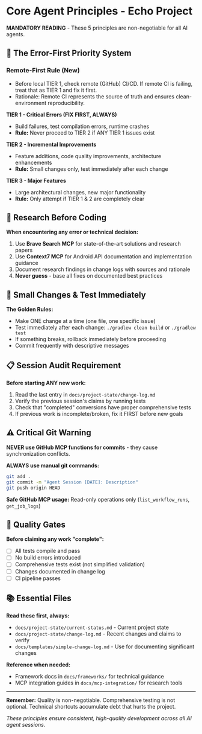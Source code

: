# Core Agent Principles - Echo Project

**MANDATORY READING** - These 5 principles are non-negotiable for all AI agents.

## 🚨 The Error-First Priority System

### Remote-First Rule (New)
- Before local TIER 1, check remote (GitHub) CI/CD. If remote CI is failing, treat that as TIER 1 and fix it first.
- Rationale: Remote CI represents the source of truth and ensures clean-environment reproducibility.

**TIER 1 - Critical Errors (FIX FIRST, ALWAYS)**
- Build failures, test compilation errors, runtime crashes
- **Rule:** Never proceed to TIER 2 if ANY TIER 1 issues exist

**TIER 2 - Incremental Improvements**  
- Feature additions, code quality improvements, architecture enhancements
- **Rule:** Small changes only, test immediately after each change

**TIER 3 - Major Features**
- Large architectural changes, new major functionality
- **Rule:** Only attempt if TIER 1 & 2 are completely clear

## 🔬 Research Before Coding

**When encountering any error or technical decision:**
1. Use **Brave Search MCP** for state-of-the-art solutions and research papers
2. Use **Context7 MCP** for Android API documentation and implementation guidance  
3. Document research findings in change logs with sources and rationale
4. **Never guess** - base all fixes on documented best practices

## 🔧 Small Changes & Test Immediately

**The Golden Rules:**
- Make ONE change at a time (one file, one specific issue)
- Test immediately after each change: `./gradlew clean build` or `./gradlew test`
- If something breaks, rollback immediately before proceeding
- Commit frequently with descriptive messages

## 📋 Session Audit Requirement

**Before starting ANY new work:**
1. Read the last entry in `docs/project-state/change-log.md`
2. Verify the previous session's claims by running tests
3. Check that "completed" conversions have proper comprehensive tests
4. If previous work is incomplete/broken, fix it FIRST before new goals

## ⚠️ Critical Git Warning

**NEVER use GitHub MCP functions for commits** - they cause synchronization conflicts.

**ALWAYS use manual git commands:**
```bash
git add .
git commit -m "Agent Session [DATE]: Description"
git push origin HEAD
```

**Safe GitHub MCP usage:** Read-only operations only (`list_workflow_runs`, `get_job_logs`)

## 🎯 Quality Gates

**Before claiming any work "complete":**
- [ ] All tests compile and pass
- [ ] No build errors introduced  
- [ ] Comprehensive tests exist (not simplified validation)
- [ ] Changes documented in change log
- [ ] CI pipeline passes

## 📚 Essential Files

**Read these first, always:**
- `docs/project-state/current-status.md` - Current project state
- `docs/project-state/change-log.md` - Recent changes and claims to verify
- `docs/templates/simple-change-log.md` - Use for documenting significant changes

**Reference when needed:**
- Framework docs in `docs/frameworks/` for technical guidance
- MCP integration guides in `docs/mcp-integration/` for research tools

---

**Remember:** Quality is non-negotiable. Comprehensive testing is not optional. Technical shortcuts accumulate debt that hurts the project.

*These principles ensure consistent, high-quality development across all AI agent sessions.*
